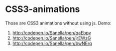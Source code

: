 # CSS3-animations
Those are CSS3 animations without using js.
Demo:
1. http://codepen.io/Sanella/pen/qaEbpv		
2. http://codepen.io/Sanella/pen/jrEWzG 
3. http://codepen.io/Sanella/pen/bwNErq 

